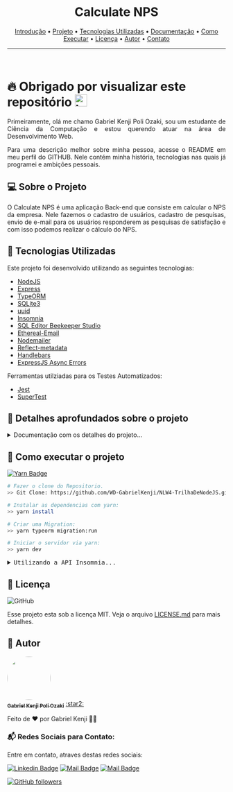 <h1 align="center" id="introducao"> <strong>Calculate NPS</strong> </h1>

<p align="center">
 <a href="#introducao">Introdução</a> •
 <a href="#projeto">Projeto</a> •
 <a href="#tecnologias">Tecnologias Utilizadas</a> •
 <a href="#documentacao">Documentação</a> • 
 <a href="#execucao">Como Executar</a> • 
 <a href="#licenca">Licença</a> •
 <a href="#autor">Autor</a> •
 <a href="#contato">Contato</a> 
</p>

--------------------------- 

<br>

# :fire: <Strong> Obrigado por visualizar este repositório </Strong> <img src="https://user-images.githubusercontent.com/1303154/88677602-1635ba80-d120-11ea-84d8-d263ba5fc3c0.gif" width="28px" alt="hi">

<p align="justify"> Primeiramente, olá me chamo Gabriel Kenji Poli Ozaki, sou um estudante de Ciência da Computação e estou querendo atuar na área de Desenvolvimento Web. </p>

<p align="justify"> Para uma descrição melhor sobre minha pessoa, acesse o README em meu perfil do GITHUB. Nele contém minha história, tecnologias nas quais já programei e ambições pessoais. </p>

## :computer: <strong id="projeto">Sobre o Projeto </strong>

<p align="justify"> O Calculate NPS é uma aplicação Back-end que consiste em calcular o NPS da empresa. Nele fazemos o cadastro de usuários, cadastro de pesquisas, envio de e-mail para os usuários responderem as pesquisas de satisfação e com isso podemos realizar o cálculo do NPS. </p>

## :rocket: <Strong id="tecnologias"> Tecnologias Utilizadas </Strong>

<p align="justify"> Este projeto foi desenvolvido utilizando as seguintes tecnologias: </p>

<ul>
    <li> <a href="https://nodejs.org/en/">NodeJS</a> </li>
    <li> <a href="https://expressjs.com/pt-br/">Express</a> </li>
    <li> <a href="https://typeorm.io/#/">TypeORM</a> </li>
    <li> <a href="https://www.npmjs.com/package/sqlite3">SQLite3</a> </li>
    <li> <a href="https://www.npmjs.com/package/uuid">uuid</a> </li>
    <li> <a href="https://insomnia.rest/">Insomnia</a> </li>
    <li> <a href="https://www.beekeeperstudio.io/">SQL Editor Beekeeper Studio</a> </li>
    <li> <a href="https://ethereal.email/">Ethereal-Email</a> </li>
    <li> <a href="https://nodemailer.com/about/">Nodemailer</a> </li>
    <li> <a href="https://www.npmjs.com/package/reflect-metadata">Reflect-metadata</a> </li>
    <li> <a href="https://handlebarsjs.com/">Handlebars</a> </li>
    <li> <a href="https://www.npmjs.com/package/express-async-errors">ExpressJS Async Errors</a> </li>
</ul>
<p align="justify">Ferramentas utilziadas para os Testes Automatizados: </p>

<ul>
    <li> <a href="https://jestjs.io/">Jest</a> </li>
    <li> <a href="https://www.npmjs.com/package/supertest">SuperTest</a> </li>
</ul>


## :book: <strong id="documentacao"> Detalhes aprofundados sobre o projeto </strong>

<details>
<summary>
  Documentação com os detalhes do projeto...
</summary>

<br>

<p align="justify"> Em Construção... </p>

<p align="justify"> </p>

<p align="justify"> </p>

<p align="justify"> </p>

<p align="justify"> </p>

<p align="justify"> </p>

<p align="justify"> </p>

<p align="justify"> </p>

<p align="justify"> </p>

<p align="justify"> </p>

<p align="justify"> </p>

<p align="justify"> </p>

</details>

## :runner: <strong id="execucao"> Como executar o projeto </strong>

[![Yarn Badge](https://img.shields.io/badge/yarn-1.22.5-brightgreen)](https://classic.yarnpkg.com/en/docs/install/#windows-stable)

```bash
# Fazer o clone do Repositorio.
>> Git Clone: https://github.com/WD-GabrielKenji/NLW4-TrilhaDeNodeJS.git
```

```bash
# Instalar as dependencias com yarn: 
>> yarn install

# Criar uma Migration:
>> yarn typeorm migration:run

# Iniciar o servidor via yarn:
>> yarn dev 
```

<pre><details>
<summary>Utilizando a API Insomnia...</summary>



<pre># Crie um <strong>New Folder chamado "Users"</strong> -> Dentro dele crie um <strong>New Request chamado "Create"</strong> utilizando o <strong>método POST</strong> e no <strong>formato JSON</strong>:
<details>
<summary>Users</summary>
# Utilizando a rota: <code>[http://localhost:3333/users]</code> insira sobre o Body:
<code>{
   "name": "Nome Exemplo",
   "email": "exemplo@exemplo.com.br"
}</code>
</details></pre>

<pre># Crie um <strong>New Folder chamado "Surveys"</strong> -> Dentro dele crie um <strong>New Request chamado "Create"</strong> utilizando o <strong>método POST</strong> e no <strong>formato JSON</strong>:
<details>
<summary>Surveys</summary>
# Utilizando a rota: <code>[http://localhost:3333/surveys]</code> insira sobre o Body:
<code>{
   "title": "Queremos ouvir sua opinião!",
   "description": "De 0  a 10, quanto você recomendaria a Rocketseat?"
}</code>
</details></pre>

<pre># Crie um <strong>New Folder chamado "SendMail"</strong> -> Dentro dele crie um <strong>New Request chamado "Send"</strong> utilizando o <strong>método POST</strong> e no <strong>formato JSON</strong>:
<details>
<summary>SendMail</summary>
# Utilizando a rota: <code>[http://localhost:3333/sendMail]</code> insira sobre o Body:
<code>{
   "email": "exemplo@exemplo.com.br",
   "survey_id": "ID Survey"
}</code>
</details></pre>

<pre># GET NPS:
<details>
<summary>NPS</summary>
# Crie um <strong>New Folder chamado "NPS"</strong> -> Dentro dele crie um <strong>New Request chamado "CalculateNps"</strong> utilizando o <strong>método GET</strong>:
# Utilizando a <strong>URL: <code>[http://localhost:3333/nps/IdSurveyQueQuer]</code></strong> -> <strong>Faça um Send</strong> sobre o Request e <strong>verifique as informações buscadas</strong>.
</details></pre>

<pre>
# Visualize os dados e as tabelas utilziando o Beekeeper! 
</pre>
</details></pre>


## :closed_book: <strong id="licenca"> Licença </strong>

<img alt="GitHub" src="https://img.shields.io/github/license/facebook/react"/>

Esse projeto esta sob a licença MIT. Veja o arquivo [LICENSE.md](LICENSE.md) para mais detalhes.

## :boy: <strong id="autor"> Autor </strong>

<a href="https://github.com/WD-GabrielKenji">
 <img style="border-radius: 50%;" src="https://avatars.githubusercontent.com/u/77596710?s=400&u=70de2ffcac45b9e0db00c828fe785d4a76ac3f65&v=4" width="100px;" alt=""/>
 <br />
 <sub><b>Gabriel Kenji Poli Ozaki</b></sub></a> <a href="https://github.com/WD-GabrielKenji" title="Perfil Github"> :star2: 
</a>

Feito de ❤️ por Gabriel Kenji 👋🏽

### :mailbox_with_mail: <strong id="contato"> Redes Sociais para Contato: </strong>

<p> Entre em contato, atraves destas redes sociais: </p>

[![Linkedin Badge](https://img.shields.io/badge/-Gabriel_Kenji_Poli_Ozaki-0e76a8?style=flat&labelColor=0e76a8&logo=linkedin&logoColor=white)](https://www.linkedin.com/in/wdkenji/)  [![Mail Badge](https://img.shields.io/badge/-@biel.kenjii-C63381?style=flat&labelColor=C63381&logo=instagram&logoColor=white)](https://www.instagram.com/biel.kenjii/)  [![Mail Badge](https://img.shields.io/badge/-g.kenjiJS-c0392b?style=flat&labelColor=c0392b&logo=gmail&logoColor=white)](mailto:g.kenjiJS@gmail.com)

[![GitHub followers](https://img.shields.io/github/followers/WD-GabrielKenji.svg?style=social&label=Follow&maxAge=2592000)](https://github.com/WD-GabrielKenji)
